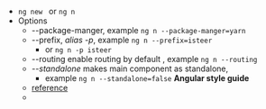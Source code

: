 - `ng new ` or `ng n`
- Options
	- --package-manger, example `ng n --package-manger=yarn`
	- --prefix, *alias -p*, example `ng n --prefix=isteer` 
		- or `ng n -p isteer `
	- --routing enable routing by default , example `ng n --routing`
	- *--standalone* makes main component as standalone,
		- example `ng n --standalone=false`
	**Angular style guide**
	- [reference](https://angular.io/guide/styleguide)
	- 